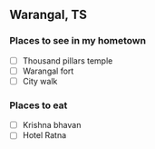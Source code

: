 ## Warangal, TS

### Places to see in my hometown
- [ ] Thousand pillars temple
- [ ] Warangal fort
- [ ] City walk
### Places to eat
- [ ] Krishna bhavan
- [ ] Hotel Ratna
